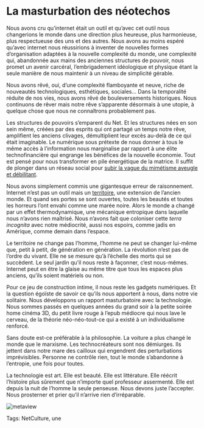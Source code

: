 # La masturbation des néotechos

Nous avons cru qu’internet était un outil et qu’avec cet outil nous changerions le monde dans une direction plus heureuse, plus harmonieuse, plus respectueuse des uns et des autres. Nous avons au moins espéré qu’avec internet nous réussirions à inventer de nouvelles formes d’organisation adaptées à la nouvelle complexité du monde, une complexité qui, abandonnée aux mains des anciennes structures de pouvoir, nous promet un avenir carcéral, l’embrigadement idéologique et physique étant la seule manière de nous maintenir à un niveau de simplicité gérable.

Nous avons rêvé, oui, d’une complexité flamboyante et neuve, riche de nouveautés technologiques, esthétiques, sociales… Dans la temporalité réduite de nos vies, nous avons rêvé de bouleversements historiques. Nous continuons de rêver mais notre rêve s’apparente désormais à une utopie, à quelque chose que nous ne connaîtrons probablement pas.

Les structures de pouvoirs s’emparent du Net. Et les structures nées en son sein même, créées par des esprits qui ont partagé un temps notre rêve, amplifient les anciens clivages, démultiplient leur excès au-delà de ce qui était imaginable. Le numérique sous prétexte de nous donner à tous le même accès à l’information nous marginalise par rapport à une élite technofinancière qui engrange les bénéfices de la nouvelle économie. Tout est pensé pour nous transformer en pile énergétique de la matrice. Il suffit de plonger dans un réseau social pour [subir la vague du mimétisme aveugle et débilitant](http://blog.tcrouzet.com/2013/06/25/pourquoi-nos-connexions-devraient-elles-se-voir/).

Nous avons simplement commis une gigantesque erreur de raisonnement. Internet n’est pas un outil mais un [territoire](http://blog.tcrouzet.com/tag/territoire/), une extension de l’ancien monde. Et quand ses portes se sont ouvertes, toutes les beautés et toutes les horreurs l’ont envahi comme une marée noire. Alors le monde a changé par un effet thermodynamique, une mécanique entropique dans laquelle nous n’avons rien maîtrisé. Nous n’avons fait que coloniser cette *terra incognita* avec notre médiocrité, aussi nos espoirs, comme jadis en Amérique, comme demain dans l’espace.

Le territoire ne change pas l’homme, l’homme ne peut se changer lui-même que, petit à petit, de génération en génération. La révolution n’est pas de l’ordre du vivant. Elle ne se mesure qu’à l’échelle des morts qui se succèdent. Le seul jardin qu’il nous reste à façonner, c’est nous-mêmes. Internet peut en être la glaise au même titre que tous les espaces plus anciens, qu’ils soient matériels ou non.

Pour ce jeu de construction intime, il nous reste les gadgets numériques. Et la question égoïste de savoir ce qu’ils nous apportent à nous, dans notre vie solitaire. Nous développons un rapport masturbatoire avec la technologie. Nous sommes passés en quelques années du grand soir à la petite soirée home cinéma 3D, du petit livre rouge à l’epub médiocre qui nous lave le cerveau, de la théorie néo-néo-tout-ce qui a existé à un individualisme renforcé.

Sans doute est-ce préférable à la philosophie. La voiture a plus changé le monde que le marxisme. Les technocréateurs sont nos démiurges. Ils jettent dans notre mare des cailloux qui engendrent des perturbations imprévisibles. Personne ne contrôle rien, tout le monde s’abandonne à l’entropie, une fois pour toutes.

La technologie est art. Elle est beauté. Elle est littérature. Elle réécrit l’histoire plus sûrement que n’importe quel professeur assermenté. Elle est depuis la nuit de l’homme la seule penseuse. Nous devons juste l’accepter. Nous prosterner et prier qu’il n’arrive rien d’irréparable.

![metaview](http://blog.tcrouzet.comhttps://tcrouzet.com/images_tc/2013/06/metaview.png)



Tags: NetCulture, une